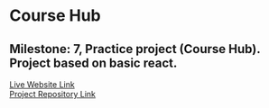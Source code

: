 # Course Hub

## Milestone: 7, Practice project (Course Hub). Project based on basic react.

[Live Website Link](https://course-hub-remix.netlify.app/)  
[Project Repository Link](https://github.com/abdul-muhaimin-toha/course-hub)
